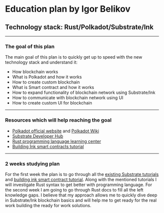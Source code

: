 # Education plan by Igor Belikov
## Technology stack: Rust/Polkadot/Substrate/Ink

----

### The goal of this plan

The main goal of this plan is to quickly get up to speed with the new technology stack and understand it:
* How blockchain works
* What is Polkadot and how it works
* How to create custom blockchain
* What is Smart contract and how it works
* How to expand functionality of blockchain network using Substrate/Ink
* How to communicate with blockchain network using UI
* How to create custom UI for blockchain

----

### Resources which will help reaching the goal

* [Polkadot official website](https://polkadot.network/) and [Polkadot Wiki](https://wiki.polkadot.network/en)
* [Substrate Developer Hub](https://substrate.dev/en/)
* [Rust programming language learning center](https://www.rust-lang.org/learn)
* [Building Ink smart contracts tutorial](https://substrate.dev/substrate-contracts-workshop/#/)

----

### 2 weeks studying plan

For the first week the plan is to go through all the [existing Substrate tutorials](https://substrate.dev/en/tutorials) and [building ink smart contract tutorial](https://substrate.dev/substrate-contracts-workshop/#/). Along with the mentioned tutorials I will investigate Rust syntax to get better with programming language. For the second week I am going to go through Rust docs to fill all the left knowledge gaps. I believe that my approach allows me to quickly dive deep in Substrate/Ink blockchain basics and will help me to get ready for the real work building the ready for work solutions.

